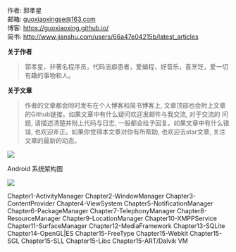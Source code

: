 作者: 郭孝星<br/>
邮箱: guoxiaoxingse@163.com<br/>
博客: https://guoxiaoxing.github.io/<br/>
简书: http://www.jianshu.com/users/66a47e04215b/latest_articles<br/>

**关于作者**

>郭孝星，非著名程序员，代码洁癖患者，爱编程，好音乐，喜烹饪，爱一切有趣的事物和人。

**关于文章**

>作者的文章都会同时发布在个人博客和简书博客上, 文章顶部也会附上文章的Github链接。如果文章中有什么疑问欢迎发邮件与我交流, 对于交流的
问题, 请描述清楚并附上代码与日志, 一般都会给予回复。如果文章中有什么错误, 也欢迎斧正。如果你觉得本文章对你有所帮助, 也欢迎去star文章,
关注文章的最新的动态。

<img src="https://github.com/guoxiaoxing/android-framework-source-code-analysis/raw/master/art/android_7_nougat.jpg"/>

Android 系统架构图

<img src="https://github.com/guoxiaoxing/android-framework-source-code-analysis/raw/master/art/android_system_architecture.jpg"/>

Chapter1-ActivityManager
Chapter2-WindowManager
Chapter3-ContentProvider
Chapter4-ViewSystem
Chapter5-NotificationManager
Chapter6-PackageManager
Chapter7-TelephonyManager
Chapter8-ResourceManager
Chapter9-LocationManager
Chapter10-XMPPService
Chapter11-SurfaceManager
Chapter12-MediaFramework
Chapter13-SQLite
Chapter14-OpenGL|ES
Chapter15-FreeType
Chapter15-Webkit
Chapter15-SGL
Chapter15-SLL
Chapter15-Libc
Chapter15-ART/Dalvik VM

